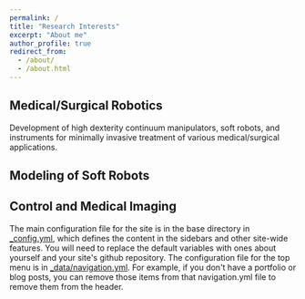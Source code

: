 ```yaml
---
permalink: /
title: "Research Interests"
excerpt: "About me"
author_profile: true
redirect_from: 
  - /about/
  - /about.html
---
```

Medical/Surgical Robotics
------
Development of high dexterity continuum manipulators, soft robots, and instruments for minimally invasive treatment of various medical/surgical applications.

Modeling of Soft Robots
------

Control and Medical Imaging
------
The main configuration file for the site is in the base directory in [_config.yml](https://github.com/academicpages/academicpages.github.io/blob/master/_config.yml), which defines the content in the sidebars and other site-wide features. You will need to replace the default variables with ones about yourself and your site's github repository. The configuration file for the top menu is in [_data/navigation.yml](https://github.com/academicpages/academicpages.github.io/blob/master/_data/navigation.yml). For example, if you don't have a portfolio or blog posts, you can remove those items from that navigation.yml file to remove them from the header. 

